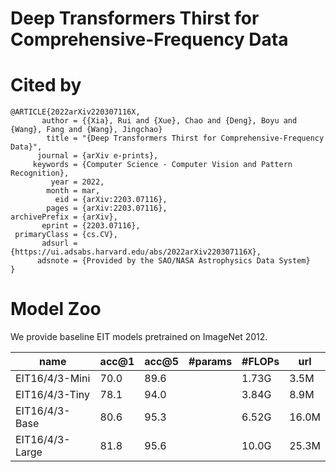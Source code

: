 # Deep Transformers Thirst for Comprehensive-Frequency Data

# Cited by
```
@ARTICLE{2022arXiv220307116X,
       author = {{Xia}, Rui and {Xue}, Chao and {Deng}, Boyu and {Wang}, Fang and {Wang}, Jingchao}
        title = "{Deep Transformers Thirst for Comprehensive-Frequency Data}",
      journal = {arXiv e-prints},
     keywords = {Computer Science - Computer Vision and Pattern Recognition},
         year = 2022,
        month = mar,
          eid = {arXiv:2203.07116},
        pages = {arXiv:2203.07116},
archivePrefix = {arXiv},
       eprint = {2203.07116},
 primaryClass = {cs.CV},
       adsurl = {https://ui.adsabs.harvard.edu/abs/2022arXiv220307116X},
      adsnote = {Provided by the SAO/NASA Astrophysics Data System}
}
```


# Model Zoo

We provide baseline EIT models pretrained on ImageNet 2012.

| name | acc@1 | acc@5 | #params | #FLOPs | url |     
| --- | --- | --- | --- | --- | --- | 
| EIT16/4/3-Mini | 70.0 | 89.6 | | 1.73G | 3.5M | [model](https://github.com/MrHaiPi/EIT/model/eit-16-4-3-mini/best_checkpoint.pth) |  
| EIT16/4/3-Tiny | 78.1 | 94.0 | | 3.84G | 8.9M | [model](https://github.com/MrHaiPi/EIT/model/eit-16-4-3-tiny/best_checkpoint.pth) |  
| EIT16/4/3-Base | 80.6 | 95.3 | | 6.52G | 16.0M | [model](https://github.com/MrHaiPi/EIT/model/eit-16-4-3-base/best_checkpoint.pth) |  
| EIT16/4/3-Large | 81.8 | 95.6 | | 10.0G | 25.3M | [model](https://github.com/MrHaiPi/EIT/model/eit-16-4-3-large/best_checkpoint.pth) |  
